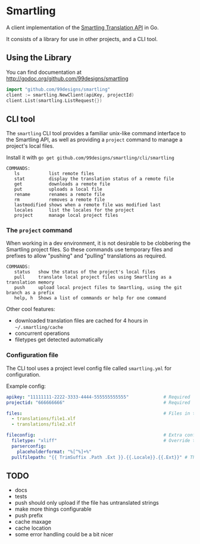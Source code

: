 # Smartling

A client implementation of the [Smartling Translation API](https://docs.smartling.com/display/docs/Smartling+Translation+API) in Go.

It consists of a library for use in other projects, and a CLI tool.

## Using the Library

You can find documentation at http://godoc.org/github.com/99designs/smartling

```go
import "github.com/99designs/smartling"
client := smartling.NewClient(apiKey, projectId)
client.List(smartling.ListRequest{})
```

## CLI tool

The `smartling` CLI tool provides a familiar unix-like command interface to the Smartling API, as well as providing a `project` command to manage a project's local files.

Install it with `go get github.com/99designs/smartling/cli/smartling`


```
COMMANDS:
   ls           list remote files
   stat         display the translation status of a remote file
   get          downloads a remote file
   put          uploads a local file
   rename       renames a remote file
   rm           removes a remote file
   lastmodified shows when a remote file was modified last
   locales      list the locales for the project
   project      manage local project files
```

### The `project` command

When working in a dev environment, it is not desirable to be clobbering the Smartling project files. So these commands use temporary files and prefixes to allow "pushing" and "pulling" translations as required.

```
COMMANDS:
   status   show the status of the project's local files
   pull     translate local project files using Smartling as a translation memory
   push     upload local project files to Smartling, using the git branch as a prefix
   help, h  Shows a list of commands or help for one command
```

Other cool features:
- downloaded translation files are cached for 4 hours in `~/.smartling/cache`
- concurrent operations
- filetypes get detected automatically


### Configuration file

The CLI tool uses a project level config file called `smartling.yml` for configuration.

Example config:
```yaml
apikey: "11111111-2222-3333-4444-555555555555"             # Required
projectid: "666666666"                                     # Required

files:                                                     # Files in the project
  - translations/file1.xlf
  - translations/file2.xlf

fileconfig:                                                # Extra config for translation files
  filetype: "xliff"                                        # Override the detected file type
  parserconfig:
    placeholderformat: "%[^%]+%"
  pullfilepath: "{{ TrimSuffix .Path .Ext }}.{{.Locale}}.{{.Ext}}" # The naming scheme when pulling files
```

## TODO
 - docs
 - tests
 - push should only upload if the file has untranslated strings
 - make more things configurable
  - push prefix
  - cache maxage
  - cache location
 - some error handling could be a bit nicer

